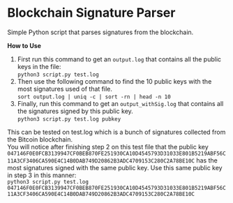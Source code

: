# Blockchain Signature Parser
Simple Python script that parses signatures from the blockchain. 

**How to Use**  
1. First run this command to get an ```output.log``` that contains all the public keys in the file:  
```python3 script.py test.log```  
2. Then use the following command to find the 10 public keys with the most signatures used of that file.  
```sort output.log | uniq -c | sort -rn | head -n 10```
3. Finally, run this command to get an ```output_withSig.log``` that contains all the signatures signed by this public key.  
```python3 script.py test.log pubkey```

This can be tested on test.log which is a bunch of signatures collected from the Bitcoin blockchain.  
You will notice after finishing step 2 on this test file that the public key ```047146F0E0FCB3139947CF0BEB870FE251930CA10D4545793D31033E801B5219ABF56C11A3CF3406CA590E4C14B0DAB749D20862B3ADC4709153C280C2A78BE10C``` has the most signatures signed with the same public key. Use this same public key in step 3 in this manner:  
```python3 script.py test.log 047146F0E0FCB3139947CF0BEB870FE251930CA10D4545793D31033E801B5219ABF56C11A3CF3406CA590E4C14B0DAB749D20862B3ADC4709153C280C2A78BE10C```
